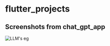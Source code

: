 # flutter_projects

## Screenshots from chat_gpt_app

![LLM's eg](https://github.com/ManasviAtGitHub/flutter_projects/assets/17096893/a58f8a26-e6fc-411b-9c56-10a23aa2994c)
